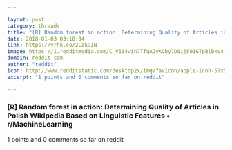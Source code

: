 ```yaml
---

layout: post
category: threads
title: "[R] Random forest in action: Determining Quality of Articles in Polish Wikipedia Based on Linguistic Features"
date: 2018-01-03 03:18:34
link: https://vrhk.co/2Czk9IN
image: https://i.redditmedia.com/C_V5i4win7TfqAJyKGby7D0ijF01GTpBlbkv4T7gaJE.jpg?w=320&s=a7e7f74dcc72ce2008920e36c6077d36
domain: reddit.com
author: "reddit"
icon: http://www.redditstatic.com/desktop2x/img/favicon/apple-icon-57x57.png
excerpt: "1 points and 0 comments so far on reddit"

---
```


### [R] Random forest in action: Determining Quality of Articles in Polish Wikipedia Based on Linguistic Features • r/MachineLearning

1 points and 0 comments so far on reddit